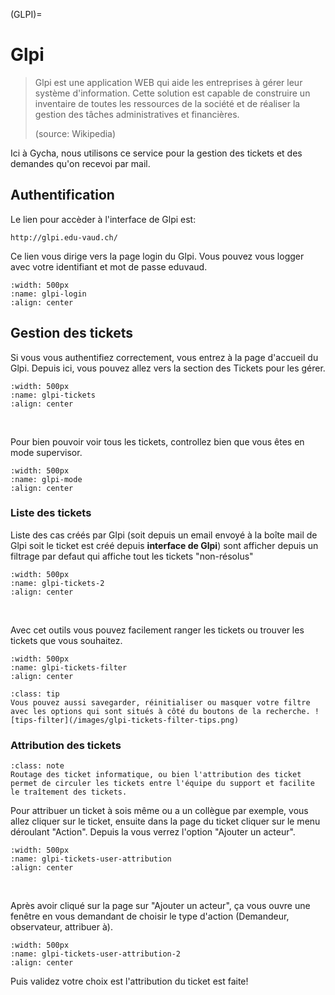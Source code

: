<!--
Author:		    NoorMohammad Alizadeh
Date:		    November 2021
Description:	Start using Glpi IT management
-->

<!-- reference pour (GLPI)= dans la page LienUtile -->
(GLPI)=
# Glpi

> Glpi est une application WEB qui aide les entreprises à gérer leur système d'information.
> Cette solution est capable de construire un inventaire de toutes les ressources de la société 
> et de réaliser la gestion des tâches administratives et financières.
> 
> (source: Wikipedia)

Ici à Gycha, nous utilisons ce service pour la gestion des tickets et des demandes qu'on recevoi par mail.

## Authentification

Le lien pour accèder à l'interface de Glpi est: 
```
http://glpi.edu-vaud.ch/
```
Ce lien vous dirige vers la page login du Glpi. 
Vous pouvez vous logger avec votre identifiant et mot de passe eduvaud. 

```{image} images/glpi-login.png
:width: 500px
:name: glpi-login
:align: center
```

## Gestion des tickets

Si vous vous authentifiez correctement, vous entrez à la page d'accueil du Glpi. 
Depuis ici, vous pouvez allez vers la section des Tickets pour les gérer.

```{image} images/glpi-tickets.png
:width: 500px
:name: glpi-tickets
:align: center
```
</br>

Pour bien pouvoir voir tous les tickets, 
controllez bien que vous êtes en mode supervisor.

```{image} images/glpi-mode.png
:width: 500px
:name: glpi-mode
:align: center
```

### Liste des tickets

Liste des cas créés par Glpi (soit depuis un email envoyé à la boîte mail de Glpi soit le ticket est 
créé depuis **interface de Glpi**) sont afficher depuis un filtrage par defaut 
qui affiche tout les tickets "non-résolus"

```{image} images/glpi-tickets-2.png
:width: 500px
:name: glpi-tickets-2
:align: center
```

</br>

Avec cet outils vous pouvez facilement ranger les tickets ou trouver les tickets que vous souhaitez. 

```{image} images/glpi-tickets-filter.png
:width: 500px
:name: glpi-tickets-filter
:align: center
```

````{admonition} Tips!
:class: tip
Vous pouvez aussi savegarder, réinitialiser ou masquer votre filtre avec les options qui sont situés à côté du boutons de la recherche. ![tips-filter](/images/glpi-tickets-filter-tips.png)
````

### Attribution des tickets

```{admonition} Note!
:class: note
Routage des ticket informatique, ou bien l'attribution des ticket permet de circuler les tickets entre l'équipe du support et facilite le traîtement des tickets.
```

Pour attribuer un ticket à sois même ou a un collègue par exemple, vous allez cliquer sur le ticket, 
ensuite dans la page du ticket cliquer sur le menu déroulant "Action".
Depuis la vous verrez l'option "Ajouter un acteur".

```{image} images/glpi-tickets-user-attribution.png
:width: 500px
:name: glpi-tickets-user-attribution
:align: center
```

</br>

Après avoir cliqué sur la page sur "Ajouter un acteur", ça vous ouvre une fenêtre 
en vous demandant de choisir le type d'action (Demandeur, observateur, attribuer à). 

```{image} images/glpi-tickets-user-attribution-2.png
:width: 500px
:name: glpi-tickets-user-attribution-2
:align: center
```

Puis validez votre choix est l'attribution du ticket est faite!
